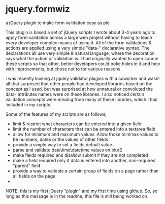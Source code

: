 jquery.formwiz
==============

a jQuery plugin to make form validation easy as pie

This plugin is based a set of jQuery scripts I wrote about 3-4 years ago to apply form validation across a large web project without having to teach every developer complex means of using it. All of the form validations & actions are applied using a very simple "data-" declarative syntax. The declarations all use very simple & natural language, where the decoration says what the action or validation is. I had originally wanted to open source these scripts so that other, better developers could poke holes in it and help with improvements, but chose not to for various reasons. 

I was recently looking at jquery validator plugins with a coworker and wasnt all that surprised that other people had developed libraries based on the concept as I used, but was surprised at how unnatural or convoluted the data- attributes names were on these libraries. I also noticed certain validation concepts were missing from many of these libraries, which I had included in my scripts. 

Some of the features of my scripts are as follows;
 - limit & restrict what characters can be entered into a given field
 - limit the number of characters that can be entered into a textarea field
 - allow for minimum and maximum values. Allow those min\max values to be numbers, dates or the values of other fields
 - provide a simple way to set a fields default value.
 - parse and validate date\time\datetime values on blur()
 - make fields required and disallow submit if they are not completed
 - make a field required only if data is entered into another, non-required "parent" field
 - provide a way to validate a certain group of fields on a page rather than all fields on the page
 -



NOTE: this is my first jQuery "plugin" and my first time using github. So, so long as this message is in the readme, this file is still being worked on. 
